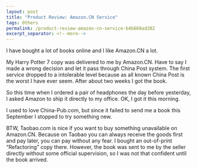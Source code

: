 ```yaml
---
layout: post
title: "Product Review: Amazon.CN Service"
tags: Others
permalink: /product-review-amazon-cn-service-b4b660ad202
excerpt_separator: <!--more-->
---
```

I have bought a lot of books online and I like Amazon.CN a lot.
<!--more-->

My Harry Potter 7 copy was delivered to me by Amazon.CN. Have to say I made a wrong decision and let it pass through China Post system. The first service dropped to a intolerable level because as all known China Post is the worst I have ever seem. After about two weeks I got the book.

So this time when I ordered a pair of headphones the day before yesterday, I asked Amazon to ship it directly to my office. OK, I got it this morning.

I used to love China-Pub.com, but since it failed to send me a book this September I stopped to try something new.

BTW, Taobao.com is nice if you want to buy something unavailable on Amazon.CN. Because on Taobao you can always receive the goods first and pay later, you can pay without any fear. I bought an out-of-print “Refactoring” copy there. However, the book was sent to me by the seller directly without some official supervision, so I was not that confident until the book arrived.
